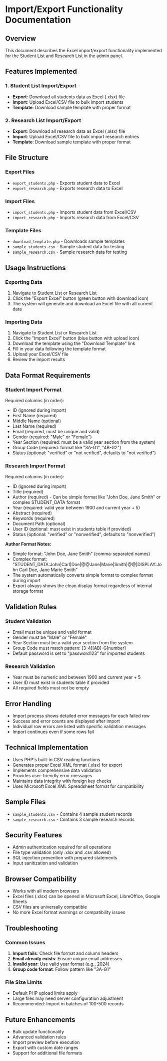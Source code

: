 # Import/Export Functionality Documentation

## Overview
This document describes the Excel import/export functionality implemented for the Student List and Research List in the admin panel.

## Features Implemented

### 1. Student List Import/Export
- **Export**: Download all students data as Excel (.xlsx) file
- **Import**: Upload Excel/CSV file to bulk import students
- **Template**: Download sample template with proper format

### 2. Research List Import/Export
- **Export**: Download all research data as Excel (.xlsx) file
- **Import**: Upload Excel/CSV file to bulk import research entries
- **Template**: Download sample template with proper format

## File Structure

### Export Files
- `export_students.php` - Exports student data to Excel
- `export_research.php` - Exports research data to Excel

### Import Files
- `import_students.php` - Imports student data from Excel/CSV
- `import_research.php` - Imports research data from Excel/CSV

### Template Files
- `download_template.php` - Downloads sample templates
- `sample_students.csv` - Sample student data for testing
- `sample_research.csv` - Sample research data for testing

## Usage Instructions

### Exporting Data
1. Navigate to Student List or Research List
2. Click the "Export Excel" button (green button with download icon)
3. The system will generate and download an Excel file with all current data

### Importing Data
1. Navigate to Student List or Research List
2. Click the "Import Excel" button (blue button with upload icon)
3. Download the template using the "Download Template" link
4. Fill in your data following the template format
5. Upload your Excel/CSV file
6. Review the import results

## Data Format Requirements

### Student Import Format
Required columns (in order):
- ID (ignored during import)
- First Name (required)
- Middle Name (optional)
- Last Name (required)
- Email (required, must be unique and valid)
- Gender (required: "Male" or "Female")
- Year Section (required: must be a valid year section from the system)
- Group Code (required: format like "3A-G1", "4B-G2")
- Status (optional: "verified" or "not verified", defaults to "not verified")

### Research Import Format
Required columns (in order):
- ID (ignored during import)
- Title (required)
- Author (required) - Can be simple format like "John Doe, Jane Smith" or complex STUDENT_DATA format
- Year (required: valid year between 1900 and current year + 5)
- Abstract (required)
- Keywords (required)
- Document Path (optional)
- User ID (optional: must exist in students table if provided)
- Status (optional: "verified" or "nonverified", defaults to "nonverified")

**Author Format Notes:**
- Simple format: "John Doe, Jane Smith" (comma-separated names)
- Complex format: "STUDENT_DATA:John|Carl|Doe|@@Jane|Marie|Smith|@@|DISPLAY:John Carl Doe, Jane Marie Smith"
- The system automatically converts simple format to complex format during import
- Export always shows the clean display format regardless of internal storage format

## Validation Rules

### Student Validation
- Email must be unique and valid format
- Gender must be "Male" or "Female"
- Year Section must be a valid year section from the system
- Group Code must match pattern: [3-4][AB]-G[number]
- Default password is set to "password123" for imported students

### Research Validation
- Year must be numeric and between 1900 and current year + 5
- User ID must exist in students table if provided
- All required fields must not be empty

## Error Handling
- Import process shows detailed error messages for each failed row
- Success and error counts are displayed after import
- Individual row errors are listed with specific validation messages
- Import continues even if some rows fail

## Technical Implementation
- Uses PHP's built-in CSV reading functions
- Generates proper Excel XML format (.xlsx) for export
- Implements comprehensive data validation
- Provides user-friendly error messages
- Maintains data integrity with foreign key checks
- Uses Microsoft Excel XML Spreadsheet format for compatibility

## Sample Files
- `sample_students.csv` - Contains 4 sample student records
- `sample_research.csv` - Contains 3 sample research records

## Security Features
- Admin authentication required for all operations
- File type validation (only .xlsx and .csv allowed)
- SQL injection prevention with prepared statements
- Input sanitization and validation

## Browser Compatibility
- Works with all modern browsers
- Excel files (.xlsx) can be opened in Microsoft Excel, LibreOffice, Google Sheets
- CSV files are universally compatible
- No more Excel format warnings or compatibility issues

## Troubleshooting

### Common Issues
1. **Import fails**: Check file format and column headers
2. **Email already exists**: Ensure unique email addresses
3. **Invalid year**: Use valid year format (e.g., 2024)
4. **Group code format**: Follow pattern like "3A-G1"

### File Size Limits
- Default PHP upload limits apply
- Large files may need server configuration adjustment
- Recommended: Import in batches of 100-500 records

## Future Enhancements
- Bulk update functionality
- Advanced validation rules
- Import preview before execution
- Export with custom date ranges
- Support for additional file formats
